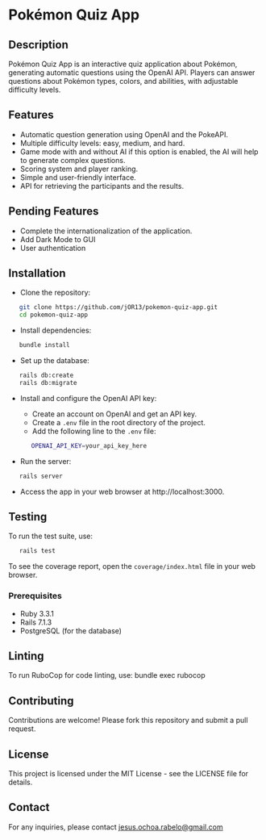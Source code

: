 # Pokémon Quiz App

## Description

Pokémon Quiz App is an interactive quiz application about Pokémon, generating automatic questions using the OpenAI API. Players can answer questions about Pokémon types, colors, and abilities, with adjustable difficulty levels.

## Features

- Automatic question generation using OpenAI and the PokeAPI.
- Multiple difficulty levels: easy, medium, and hard.
- Game mode with and without AI if this option is enabled, the AI will help to generate complex questions.
- Scoring system and player ranking.
- Simple and user-friendly interface.
- API for retrieving the participants and the results.

## Pending Features

- Complete the internationalization of the application.
- Add Dark Mode to GUI
- User authentication


## Installation

- Clone the repository:
```bash
   git clone https://github.com/jOR13/pokemon-quiz-app.git
   cd pokemon-quiz-app
```
- Install dependencies:
```bash
   bundle install
```
- Set up the database:
```bash
   rails db:create
   rails db:migrate
```
- Install and configure the OpenAI API key:
  - Create an account on OpenAI and get an API key.
  - Create a `.env` file in the root directory of the project.
  - Add the following line to the `.env` file:
  ```bash
     OPENAI_API_KEY=your_api_key_here
  ```

- Run the server:
```bash
   rails server
```
- Access the app in your web browser at http://localhost:3000.

## Testing

To run the test suite, use:
```bash
   rails test
```
To see the coverage report, open the `coverage/index.html` file in your web browser.


### Prerequisites

- Ruby 3.3.1
- Rails 7.1.3
- PostgreSQL (for the database)

## Linting

To run RuboCop for code linting, use:
bundle exec rubocop

## Contributing

Contributions are welcome! Please fork this repository and submit a pull request.

## License

This project is licensed under the MIT License - see the LICENSE file for details.

## Contact

For any inquiries, please contact jesus.ochoa.rabelo@gmail.com
